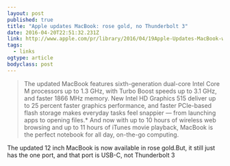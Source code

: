 ```yaml
---
layout: post 
published: true 
title: "Apple updates MacBook: rose gold, no Thunderbolt 3" 
date: 2016-04-20T22:51:32.231Z 
link: http://www.apple.com/pr/library/2016/04/19Apple-Updates-MacBook-with-Latest-Processors-Longer-Battery-Life-New-Rose-Gold-Finish.html
tags:
  - links
ogtype: article 
bodyclass: post 
---
```


> The updated MacBook features sixth-generation dual-core Intel Core M processors up to 1.3 GHz, with Turbo Boost speeds up to 3.1 GHz, and faster 1866 MHz memory. New Intel HD Graphics 515 deliver up to 25 percent faster graphics performance, and faster PCIe-based flash storage makes everyday tasks feel snappier — from launching apps to opening files.* And now with up to 10 hours of wireless web browsing and up to 11 hours of iTunes movie playback, MacBook is the perfect notebook for all day, on-the-go computing.

The updated 12 inch MacBook is now available in rose gold.But, it still just has the one port, and that port is USB-C, not Thunderbolt 3
